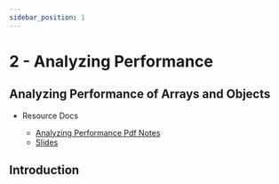 ```yaml
---
sidebar_position: 1
---
```


# 2 - Analyzing Performance

## Analyzing Performance of Arrays and Objects

- Resource Docs

  - [Analyzing Performance Pdf Notes](https://github.com/pravn27/ds-algo-tech-doc/blob/master/docs/ds-algo-course-tutorials/from-colt-steele/readerDoc/pdf-docs/03-pdf-slides-big-o-of-arrays-and-objects.pdf)
  - [Slides](https://cs.slides.com/colt_steele/built-in-data-structures-25)

## Introduction
